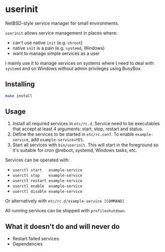 # userinit

NetBSD-style service manager for small environments.

`userinit` allows service management in places where:

* can't use native `init` (e.g. `chroot`)
* native `init` is a pain (e.g. `systemd`, Windows)
* want to manage simple services as a user 

I mainly use it to manage services on systems where I need to deal with
`systemd` and on Windows without admin privileges using BusyBox.

## Installing

```sh
make install
```

## Usage

1. Install all required services in `etc/rc.d`. Service need to be executables
that accept at least 4 arguments: start, stop, restart and status.
2. Define the services to be started in `etc/rc.conf`. To enable
`example-service`, add `example-service=YES`.
3. Start all services with `bin/userinit`. This will start in the foreground
so it's suitable for cron @reboot, systemd, Windows tasks, etc.

Services can be operated with:

* `userctl start   example-service`
* `userctl stop    example-service`
* `userctl restart example-service`
* `userctl enable  example-service`
* `userctl disable example-service`

Or alternatively with `etc/rc.d/example-service [COMMAND]`

All running services can be stopped with `profileshutdown`.

## What it doesn't do and will never do

* Restart failed services
* Dependencies 

